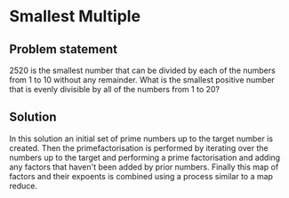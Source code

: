 # Smallest Multiple

## Problem statement
2520 is the smallest number that can be divided by each of the numbers from 1 to 10 without any remainder.
What is the smallest positive number that is evenly divisible by all of the numbers from 1 to 20?

## Solution
In this solution an initial set of prime numbers up to the target number is created. Then the primefactorisation
is performed by iterating over the numbers up to the target and performing a prime factorisation and adding any 
factors that haven't been added by prior numbers. Finally this map of factors and their expoents is combined using
a process similar to a map reduce.